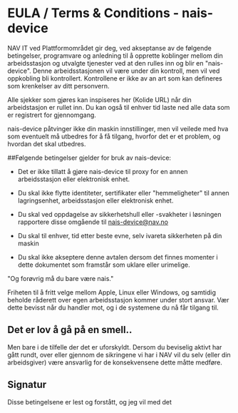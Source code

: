 # EULA / Terms & Conditions - nais-device

NAV IT ved Plattformområdet gir deg, ved akseptanse av de følgende betingelser, programvare og anledning til å opprette koblinger mellom din arbeidsstasjon og utvalgte tjenester ved at den rulles inn og blir en "nais-device".
Denne arbeidsstasjonen vil være under din kontroll, men vil ved oppkobling bli kontrollert. Kontrollene er ikke av an art som kan defineres som krenkelser av ditt personvern.

Alle sjekker som gjøres kan inspiseres her (Kolide URL) når din arbeidstasjon er rullet inn. Du kan også til enhver tid laste ned alle data som er registrert for gjennomgang.

nais-device påtvinger ikke din maskin innstillinger, men vil veilede med hva som eventuelt må utbedres for å få tilgang, hvorfor det er et problem, og hvordan det skal utbedres.

##Følgende betingelser gjelder for bruk av nais-device:

- Det er ikke tillatt å gjøre nais-device til proxy for en annen arbeidsstasjon eller elektronisk enhet.

- Du skal ikke flytte identiteter, sertifikater eller "hemmeligheter" til annen lagringsenhet, arbeidsstasjon eller elektronisk enhet.

- Du skal ved oppdagelse av sikkerhetshull eller -svakheter i løsningen rapportere disse omgående til nais-device@nav.no

- Du skal til enhver, tid etter beste evne, selv ivareta sikkerheten på din maskin 

- Du skal ikke akseptere denne avtalen dersom det finnes momenter i dette dokumentet som framstår som uklare eller urimelige.

"Og forøvrig må du bare være nais."

Friheten til å fritt velge mellom Apple, Linux eller Windows, og samtidig beholde råderett over egen arbeidsstasjon kommer under stort ansvar. Vær dette bevisst når du handler mot, og i de systemene du nå får tilgang til.

## Det er lov å gå på en smell..

Men bare i de tilfelle der det er uforskyldt. Dersom du beviselig aktivt har gått rundt, over eller gjennom de sikringene vi har i NAV vil du selv (eller din arbeidsgiver) være ansvarlig for de konsekvensene dette måtte medføre.

## Signatur

Disse betingelsene er lest og forstått, og jeg vil med det